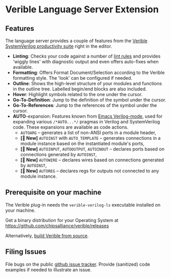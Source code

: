 # Verible Language Server Extension

## Features
The language server provides a couple of features from the [Verible SystemVerilog productivity suite](https://github.com/chipsalliance/verible) right in the editor.

 * **Linting**: Checks your code against a number of
   [lint rules](https://chipsalliance.github.io/verible/lint.html) and provides
   'wiggly lines' with diagnostic output and even offers auto-fixes when available.
 * **Formatting**: Offers Format Document/Selection according to the Verible
   formatting style. The 'look' can be configured if needed.
 * **Outline**: Shows the high-level structure of your modules and functions in the
   outline tree. Labelled begin/end blocks are also included.
 * **Hover**: Highlight symbols related to the one under the cursor.
 * **Go-To-Definition**: Jump to the definition of the symbol under the cursor.
 * **Go-To-References**: Jump to the references of the symbol under the cursor.
 * **AUTO**-expansion: Features known from [Emacs
   Verilog-mode](https://www.veripool.org/verilog-mode/), used for expanding
   various `/*AUTO...*/` pragmas in Verilog and SystemVerilog code. These
   expansions are available as code actions.
   * `AUTOARG` – generates a list of non-ANSI ports in a module header,
   * **[&#x1F389; New]** `AUTOINST` with `AUTO_TEMPLATE` – generates connections
     in a module instance based on the instantiated module's ports,
   * **[&#x1F389; New]** `AUTOINPUT`, `AUTOOUTPUT`, `AUTOINOUT` – declares ports
     based on connections generated by `AUTOINST`,
   * **[&#x1F389; New]** `AUTOWIRE` – declares wires based on connections
     generated by `AUTOINST`,
   * **[&#x1F389; New]** `AUTOREG` – declares regs for outputs not connected to
     any module instance.

## Prerequisite on your machine

The Verible plug-in needs the `verible-verilog-ls` executable installed
on your machine.

Get a binary distribution for your Operating System at
https://github.com/chipsalliance/verible/releases

Alternatively, [build Verible from source](https://github.com/chipsalliance/verible#build).

## Filing Issues
File bugs on the public [github issue tracker](https://github.com/chipsalliance/verible/issues/new/choose). Provide (sanitized) code examples if needed to illustrate an issue.
